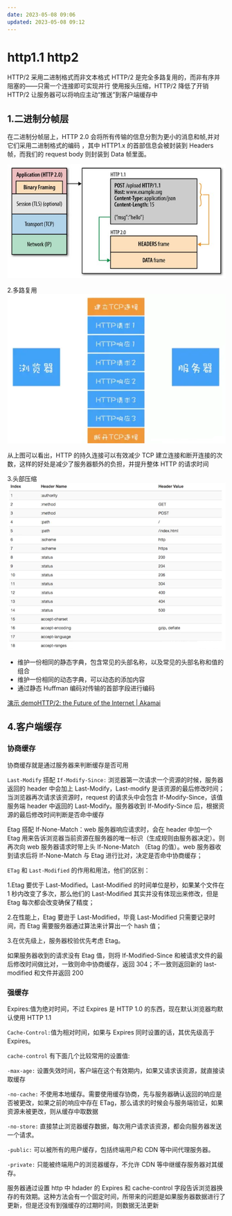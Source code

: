 ```yaml
---
date: 2023-05-08 09:06
updated: 2023-05-08 09:12
---
```

# http1.1 http2

HTTP/2 采用二进制格式而非文本格式
HTTP/2 是完全多路复用的，而非有序并阻塞的——只需一个连接即可实现并行
使用报头压缩，HTTP/2 降低了开销
HTTP/2 让服务器可以将响应主动“推送”到客户端缓存中

## 1.二进制分帧层

在二进制分帧层上，HTTP 2.0 会将所有传输的信息分割为更小的消息和帧,并对它们采用二进制格式的编码 ，其中 HTTP1.x 的首部信息会被封装到 Headers 帧，而我们的 request body 则封装到 Data 帧里面。

![](./images/image-2023-01-26_17-41-06-767-07.a-http1.1和http2.png)

2.多路复用
![](./images/image-2023-01-26_17-41-43-846-07.a-http1.1和http2.png)

从上图可以看出，HTTP 的持久连接可以有效减少 TCP 建立连接和断开连接的次数，这样的好处是减少了服务器额外的负担，并提升整体 HTTP 的请求时间

3.头部压缩
![](./images/image-2023-01-26_17-43-09-882-07.a-http1.1和http2.png)

- 维护一份相同的静态字典，包含常见的头部名称，以及常见的头部名称和值的组合
- 维护一份相同的动态字典，可以动态的添加内容
- 通过静态 Huffman 编码对传输的首部字段进行编码

[演示 demoHTTP/2: the Future of the Internet | Akamai](https://http2.akamai.com/demo "演示demoHTTP/2: the Future of the Internet | Akamai")

## 4.客户端缓存

### 协商缓存

协商缓存就是通过服务器来判断缓存是否可用

`Last-Modify` 搭配 `If-Modify-Since:` 浏览器第一次请求一个资源的时候，服务器返回的 header 中会加上 Last-Modify，Last-modify 是该资源的最后修改时间；当浏览器再次请求该资源时，request 的请求头中会包含 If-Modify-Since，该值服务端 header 中返回的 Last-Modify。服务器收到 If-Modify-Since 后，根据资源的最后修改时间判断是否命中缓存

Etag 搭配 If-None-Match：web 服务器响应请求时，会在 header 中加一个 Etag 用来告诉浏览器当前资源在服务器的唯一标识（生成规则由服务器决定）。则再次向 web 服务器请求时带上头 If-None-Match （Etag 的值）。web 服务器收到请求后将 If-None-Match 与 Etag 进行比对，决定是否命中协商缓存；

`ETag` 和 `Last-Modified` 的作用和用法，他们的区别：

1.Etag 要优于 Last-Modified。Last-Modified 的时间单位是秒，如果某个文件在 1 秒内改变了多次，那么他们的 Last-Modified 其实并没有体现出来修改，但是 Etag 每次都会改变确保了精度；

2.在性能上，Etag 要逊于 Last-Modified，毕竟 Last-Modified 只需要记录时间，而 Etag 需要服务器通过算法来计算出一个 hash 值；

3.在优先级上，服务器校验优先考虑 Etag。

如果服务器收到的请求没有 Etag 值，则将 If-Modified-Since 和被请求文件的最后修改时间做比对，一致则命中协商缓存，返回 304；不一致则返回新的 last-modified 和文件并返回 200

### 强缓存

Expires:值为绝对时间，不过 Expires 是 HTTP 1.0 的东西，现在默认浏览器均默认使用 HTTP 1.1

`Cache-Control:`值为相对时间，如果与 Expires 同时设置的话，其优先级高于 Expires。

`cache-control` 有下面几个比较常用的设置值:

`-max-age:` 设置失效时间，客户端在这个有效期内，如果又请求该资源，就直接读取缓存

`-no-cache:` 不使用本地缓存。需要使用缓存协商，先与服务器确认返回的响应是否被更改，如果之前的响应中存在 ETag，那么请求的时候会与服务端验证，如果资源未被更改，则从缓存中取数据

`-no-store:` 直接禁止浏览器缓存数据，每次用户请求该资源，都会向服务器发送一个请求。

`-public:` 可以被所有的用户缓存，包括终端用户和 CDN 等中间代理服务器。

`-private:` 只能被终端用户的浏览器缓存，不允许 CDN 等中继缓存服务器对其缓存。

服务器通过设置 http 中 hdader 的 Expires 和 cache-control 字段告诉浏览器换存的有效期。这种方法会有一个固定时间，所带来的问题是如果服务器数据进行了更新，但是还没有到强缓存的过期时间，则数据无法更新
